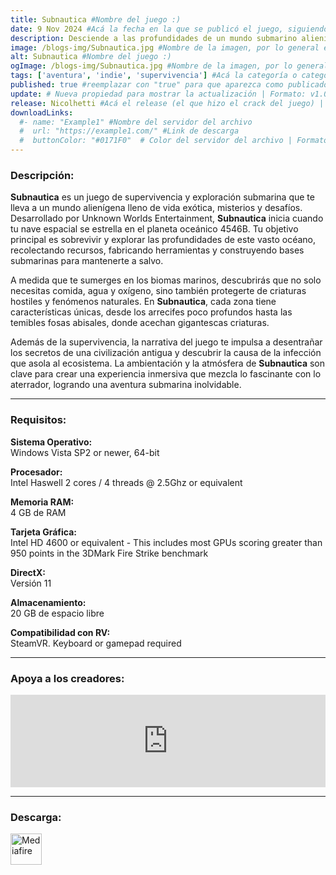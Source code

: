 ```yaml
---
title: Subnautica #Nombre del juego :)
date: 9 Nov 2024 #Acá la fecha en la que se publicó el juego, siguiendo este formato: Dia "30", Mes "Oct", Año "2024" = como debe quedar: 30 Oct 2024
description: Desciende a las profundidades de un mundo submarino alienígena lleno de belleza y peligros. Crea equipamiento, pilota submarinos, terraforma el terreno, y burla los peligros para explorar exhuberantes arrecifes de coral, volcanes, sistemas de cuevas y más - Todo mientras intentas sobrevivir. #Acá una mini descripción del juego
image: /blogs-img/Subnautica.jpg #Nombre de la imagen, por lo general es exactamente el mismo nombre que el juego excluyendo lo ":" (Dos puntos)
alt: Subnautica #Nombre del juego :)
ogImage: /blogs-img/Subnautica.jpg #Nombre de la imagen, por lo general es exactamente el mismo nombre que el juego excluyendo lo ":" (Dos puntos)
tags: ['aventura', 'indie', 'supervivencia'] #Acá la categoría o categorías del juego, si es más de una se coloca en este formato: ['categoría1', 'categoría2']
published: true #reemplazar con "true" para que aparezca como publicado
update: # Nueva propiedad para mostrar la actualización | Formato: v1.0.0
release: Nicolhetti #Acá el release (el que hizo el crack del juego) | Formato: Nicolhetti
downloadLinks:
  #- name: "Example1" #Nombre del servidor del archivo
  #  url: "https://example1.com/" #Link de descarga
  #  buttonColor: "#0171F0"  # Color del servidor del archivo | Formato hexadecimal | MediaFire: #0171F0 | Buzzheavier: #FF6600 |
---
```


<!--En VSCode seleccionando una palabra, por ejemplo: "Subnautica" y apretando Ctrl+F2 se seleccionan todas las palabras iguales-->

### Descripción:
**Subnautica** es un juego de supervivencia y exploración submarina que te lleva a un mundo alienígena lleno de vida exótica, misterios y desafíos. Desarrollado por Unknown Worlds Entertainment, **Subnautica** inicia cuando tu nave espacial se estrella en el planeta oceánico 4546B. Tu objetivo principal es sobrevivir y explorar las profundidades de este vasto océano, recolectando recursos, fabricando herramientas y construyendo bases submarinas para mantenerte a salvo.

A medida que te sumerges en los biomas marinos, descubrirás que no solo necesitas comida, agua y oxígeno, sino también protegerte de criaturas hostiles y fenómenos naturales. En **Subnautica**, cada zona tiene características únicas, desde los arrecifes poco profundos hasta las temibles fosas abisales, donde acechan gigantescas criaturas.

Además de la supervivencia, la narrativa del juego te impulsa a desentrañar los secretos de una civilización antigua y descubrir la causa de la infección que asola al ecosistema. La ambientación y la atmósfera de **Subnautica** son clave para crear una experiencia inmersiva que mezcla lo fascinante con lo aterrador, logrando una aventura submarina inolvidable.
<!--Prompt para Chat-GPT: Hazme una descripción para el juego "Subnautica" y cada que menciones "Subnautica" ponlo en negrita -->

---

### Requisitos:
**Sistema Operativo:**  
Windows Vista SP2 or newer, 64-bit

**Procesador:**  
Intel Haswell 2 cores / 4 threads @ 2.5Ghz or equivalent

**Memoria RAM:**  
4 GB de RAM

**Tarjeta Gráfica:**  
Intel HD 4600 or equivalent - This includes most GPUs scoring greater than 950 points in the 3DMark Fire Strike benchmark

**DirectX:**  
Versión 11

**Almacenamiento:**  
20 GB de espacio libre

**Compatibilidad con RV:**  
SteamVR. Keyboard or gamepad required

<!--Si falta o sobra un requisito se quita o se agrega manteniendo el mismo formato-->

---

### Apoya a los creadores:
<iframe src="https://store.steampowered.com/widget/264710/" frameborder="0" style="background-color: transparent; width: 100% !important; aspect-ratio: 646 / 190;"></iframe>

<!--Reemplazar los numeros (AppID) del juego (en este caso 2668510) por el numero (AppID) correspondiente con el juego a publicar-->
<!--El AppID se encuentra en la URL del Juego en Steam-->

---

### Descarga:

[<img src="https://gist.github.com/cxmeel/0dbc95191f239b631c3874f4ccf114e2/raw/download.svg" alt="Mediafire" height="50" />](https://www.mediafire.com/file/vibld8hiyem2e83/Subnautica.zip/file)

<!-- # se debe reemplazar por el link de descarga-->

<!--NOMBRE-DEL-SERVICIO se debe reemplazar por el servicio donde está subido el juego-->